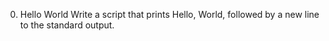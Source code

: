 0. Hello World
Write a script that prints Hello, World, followed by a new line to the standard output.
